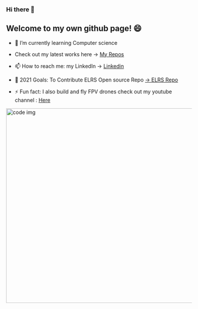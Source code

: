 [linkedIn]: https://www.linkedin.com/in/adir-baly-7b3284192
[repos]: https://github.com/adirb95?tab=repositories
[YT]: https://www.youtube.com/channel/UCwpIAfOBAog8cyZwIcQ9FdA 
[ELRS]: https://github.com/ExpressLRS/ExpressLRS

### Hi there 👋


## Welcome to my own github page! 😄
 
 - 🌱 I’m currently learning Computer science 
 
 -  Check out my latest works here -> [My Repos][repos]
 
 - 📫 How to reach me: my LinkedIn -> [Linkedin][linkedIn]
 
 - 🥅 2021 Goals: To Contribute ELRS Open source Repo [-> ELRS Repo][ELRS]
 
 - ⚡ Fun fact: I also build and fly FPV drones check out my youtube channel : [Here][YT]








<img src="https://i.ibb.co/K9WFXQY/thumb.jpg" alt="code img" width="527" />

<!--
**adirb95/adirb95** is a ✨ _special_ ✨ repository because its `README.md` (this file) appears on your GitHub profile.

Here are some ideas to get you started:

- 🔭 I’m currently working on ...
- 🌱 I’m currently learning ...
- 👯 I’m looking to collaborate on ...
- 🤔 I’m looking for help with ...
- 💬 Ask me about ...
- 📫 How to reach me: ...
- 😄 Pronouns: ...
- ⚡ Fun fact: ...
-->
